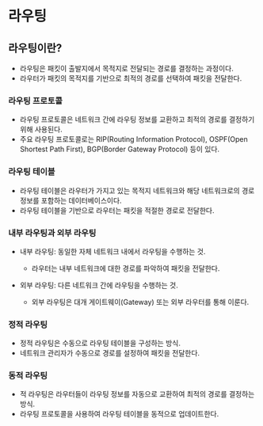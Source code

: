 # 라우팅

## 라우팅이란?
- 라우팅은 패킷이 출발지에서 목적지로 전달되는 경로를 결정하는 과정이다. 
- 라우터가 패킷의 목적지를 기반으로 최적의 경로를 선택하여 패킷을 전달한다.

### 라우팅 프로토콜

- 라우팅 프로토콜은 네트워크 간에 라우팅 정보를 교환하고 최적의 경로를 결정하기 위해 사용된다. 
- 주요 라우팅 프로토콜로는 RIP(Routing Information Protocol), OSPF(Open Shortest Path First), BGP(Border Gateway Protocol) 등이 있다.

### 라우팅 테이블

- 라우팅 테이블은 라우터가 가지고 있는 목적지 네트워크와 해당 네트워크로의 경로 정보를 포함하는 데이터베이스이다.
- 라우팅 테이블을 기반으로 라우터는 패킷을 적절한 경로로 전달한다.

### 내부 라우팅과 외부 라우팅

- 내부 라우팅: 동일한 자체 네트워크 내에서 라우팅을 수행하는 것.
  - 라우터는 내부 네트워크에 대한 경로를 파악하여 패킷을 전달한다.

- 외부 라우팅: 다른 네트워크 간에 라우팅을 수행하는 것.
  - 외부 라우팅은 대개 게이트웨이(Gateway) 또는 외부 라우터를 통해 이룬다.

### 정적 라우팅

- 정적 라우팅은 수동으로 라우팅 테이블을 구성하는 방식.
- 네트워크 관리자가 수동으로 경로를 설정하여 패킷을 전달한다.

### 동적 라우팅

- 적 라우팅은 라우터들이 라우팅 정보를 자동으로 교환하여 최적의 경로를 결정하는 방식. 
- 라우팅 프로토콜을 사용하여 라우팅 테이블을 동적으로 업데이트한다.
